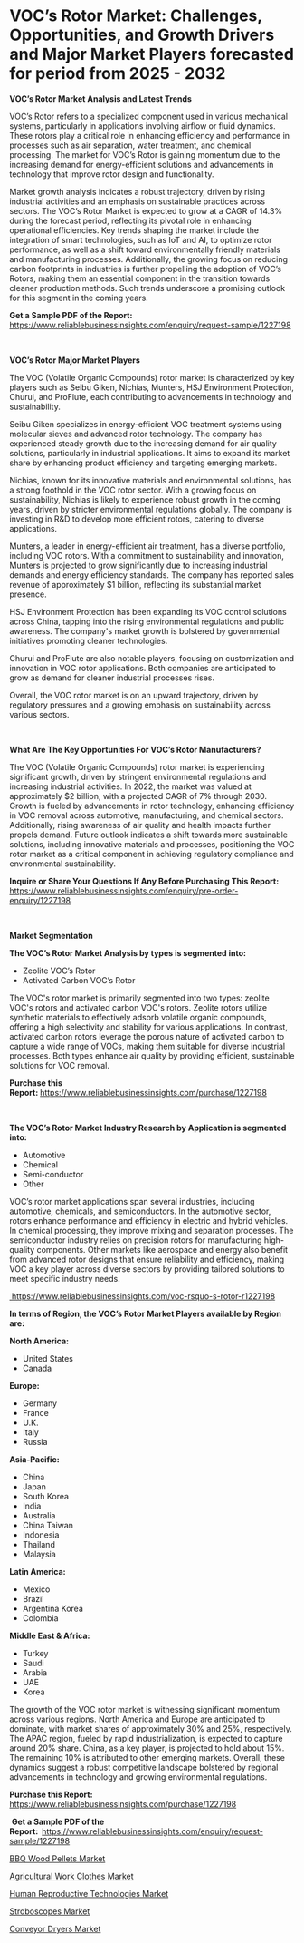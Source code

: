 <p><h1>VOC’s Rotor Market: Challenges, Opportunities, and Growth Drivers and Major Market Players forecasted for period from 2025 - 2032</h1></p><p><strong>VOC’s Rotor Market Analysis and Latest Trends</strong></p>
<p><p>VOC’s Rotor refers to a specialized component used in various mechanical systems, particularly in applications involving airflow or fluid dynamics. These rotors play a critical role in enhancing efficiency and performance in processes such as air separation, water treatment, and chemical processing. The market for VOC’s Rotor is gaining momentum due to the increasing demand for energy-efficient solutions and advancements in technology that improve rotor design and functionality.</p><p>Market growth analysis indicates a robust trajectory, driven by rising industrial activities and an emphasis on sustainable practices across sectors. The VOC’s Rotor Market is expected to grow at a CAGR of 14.3% during the forecast period, reflecting its pivotal role in enhancing operational efficiencies. Key trends shaping the market include the integration of smart technologies, such as IoT and AI, to optimize rotor performance, as well as a shift toward environmentally friendly materials and manufacturing processes. Additionally, the growing focus on reducing carbon footprints in industries is further propelling the adoption of VOC’s Rotors, making them an essential component in the transition towards cleaner production methods. Such trends underscore a promising outlook for this segment in the coming years.</p></p>
<p><strong>Get a Sample PDF of the Report:&nbsp;</strong> <a href="https://www.reliablebusinessinsights.com/enquiry/request-sample/1227198?utm_campaign=950&utm_medium=2&utm_source=Github&utm_content=ia&utm_term=25032025&utm_id=vocs-rotor">https://www.reliablebusinessinsights.com/enquiry/request-sample/1227198</a></p>
<p>&nbsp;</p>
<p><strong>VOC’s Rotor Major Market Players</strong></p>
<p><p>The VOC (Volatile Organic Compounds) rotor market is characterized by key players such as Seibu Giken, Nichias, Munters, HSJ Environment Protection, Churui, and ProFlute, each contributing to advancements in technology and sustainability.</p><p>Seibu Giken specializes in energy-efficient VOC treatment systems using molecular sieves and advanced rotor technology. The company has experienced steady growth due to the increasing demand for air quality solutions, particularly in industrial applications. It aims to expand its market share by enhancing product efficiency and targeting emerging markets.</p><p>Nichias, known for its innovative materials and environmental solutions, has a strong foothold in the VOC rotor sector. With a growing focus on sustainability, Nichias is likely to experience robust growth in the coming years, driven by stricter environmental regulations globally. The company is investing in R&D to develop more efficient rotors, catering to diverse applications.</p><p>Munters, a leader in energy-efficient air treatment, has a diverse portfolio, including VOC rotors. With a commitment to sustainability and innovation, Munters is projected to grow significantly due to increasing industrial demands and energy efficiency standards. The company has reported sales revenue of approximately $1 billion, reflecting its substantial market presence.</p><p>HSJ Environment Protection has been expanding its VOC control solutions across China, tapping into the rising environmental regulations and public awareness. The company's market growth is bolstered by governmental initiatives promoting cleaner technologies.</p><p>Churui and ProFlute are also notable players, focusing on customization and innovation in VOC rotor applications. Both companies are anticipated to grow as demand for cleaner industrial processes rises.</p><p>Overall, the VOC rotor market is on an upward trajectory, driven by regulatory pressures and a growing emphasis on sustainability across various sectors.</p></p>
<p>&nbsp;</p>
<p><strong>What Are The Key Opportunities For VOC’s Rotor Manufacturers?</strong></p>
<p><p>The VOC (Volatile Organic Compounds) rotor market is experiencing significant growth, driven by stringent environmental regulations and increasing industrial activities. In 2022, the market was valued at approximately $2 billion, with a projected CAGR of 7% through 2030. Growth is fueled by advancements in rotor technology, enhancing efficiency in VOC removal across automotive, manufacturing, and chemical sectors. Additionally, rising awareness of air quality and health impacts further propels demand. Future outlook indicates a shift towards more sustainable solutions, including innovative materials and processes, positioning the VOC rotor market as a critical component in achieving regulatory compliance and environmental sustainability.</p></p>
<p><strong>Inquire or Share Your Questions If Any Before Purchasing This Report:</strong> <a href="https://www.reliablebusinessinsights.com/enquiry/pre-order-enquiry/1227198?utm_campaign=950&utm_medium=2&utm_source=Github&utm_content=ia&utm_term=25032025&utm_id=vocs-rotor">https://www.reliablebusinessinsights.com/enquiry/pre-order-enquiry/1227198</a></p>
<p>&nbsp;</p>
<p><strong>Market Segmentation</strong></p>
<p><strong>The VOC’s Rotor Market Analysis by types is segmented into:</strong></p>
<p><ul><li>Zeolite VOC’s Rotor</li><li>Activated Carbon VOC’s Rotor</li></ul></p>
<p><p>The VOC's rotor market is primarily segmented into two types: zeolite VOC's rotors and activated carbon VOC's rotors. Zeolite rotors utilize synthetic materials to effectively adsorb volatile organic compounds, offering a high selectivity and stability for various applications. In contrast, activated carbon rotors leverage the porous nature of activated carbon to capture a wide range of VOCs, making them suitable for diverse industrial processes. Both types enhance air quality by providing efficient, sustainable solutions for VOC removal.</p></p>
<p><strong>Purchase this Report:&nbsp;</strong><a href="https://www.reliablebusinessinsights.com/purchase/1227198?utm_campaign=950&utm_medium=2&utm_source=Github&utm_content=ia&utm_term=25032025&utm_id=vocs-rotor">https://www.reliablebusinessinsights.com/purchase/1227198</a></p>
<p>&nbsp;</p>
<p><strong>The VOC’s Rotor Market Industry Research by Application is segmented into:</strong></p>
<p><ul><li>Automotive</li><li>Chemical</li><li>Semi-conductor</li><li>Other</li></ul></p>
<p><p>VOC’s rotor market applications span several industries, including automotive, chemicals, and semiconductors. In the automotive sector, rotors enhance performance and efficiency in electric and hybrid vehicles. In chemical processing, they improve mixing and separation processes. The semiconductor industry relies on precision rotors for manufacturing high-quality components. Other markets like aerospace and energy also benefit from advanced rotor designs that ensure reliability and efficiency, making VOC a key player across diverse sectors by providing tailored solutions to meet specific industry needs.</p></p>
<p><a href="https://www.reliablebusinessinsights.com/voc-rsquo-s-rotor-r1227198?utm_campaign=950&utm_medium=2&utm_source=Github&utm_content=ia&utm_term=25032025&utm_id=vocs-rotor">&nbsp;https://www.reliablebusinessinsights.com/voc-rsquo-s-rotor-r1227198</a></p>
<p><strong>In terms of Region, the VOC’s Rotor Market Players available by Region are:</strong></p>
<p>
    <p> <strong> North America: </strong>
        <ul>
            <li>United States</li>
            <li>Canada</li>
        </ul>
        </p> 
    <p> <strong> Europe: </strong>
        <ul>
            <li>Germany</li>
            <li>France</li>
            <li>U.K.</li>
            <li>Italy</li>
            <li>Russia</li>
        </ul>
        </p> 
    <p> <strong> Asia-Pacific: </strong>
        <ul>
            <li>China</li>
            <li>Japan</li>
            <li>South Korea</li>
            <li>India</li>
            <li>Australia</li>
            <li>China Taiwan</li>
            <li>Indonesia</li>
            <li>Thailand</li>
            <li>Malaysia</li>
        </ul>
        </p> 
    <p> <strong> Latin America: </strong>
        <ul>
            <li>Mexico</li>
            <li>Brazil</li>
            <li>Argentina Korea</li>
            <li>Colombia</li>
        </ul>
        </p> 
    <p> <strong> Middle East & Africa: </strong>
        <ul>
            <li>Turkey</li>
            <li>Saudi</li>
            <li>Arabia</li>
            <li>UAE</li>
            <li>Korea</li>
        </ul>
    </p>
    </p>
<p><p>The growth of the VOC rotor market is witnessing significant momentum across various regions. North America and Europe are anticipated to dominate, with market shares of approximately 30% and 25%, respectively. The APAC region, fueled by rapid industrialization, is expected to capture around 20% share. China, as a key player, is projected to hold about 15%. The remaining 10% is attributed to other emerging markets. Overall, these dynamics suggest a robust competitive landscape bolstered by regional advancements in technology and growing environmental regulations.</p></p>
<p><strong>Purchase this Report: </strong><a href="https://www.reliablebusinessinsights.com/purchase/1227198?utm_campaign=950&utm_medium=2&utm_source=Github&utm_content=ia&utm_term=25032025&utm_id=vocs-rotor">https://www.reliablebusinessinsights.com/purchase/1227198</a></p>
<p>&nbsp;<strong>Get a Sample PDF of the Report:&nbsp;&nbsp;</strong><a href="https://www.reliablebusinessinsights.com/enquiry/request-sample/1227198?utm_campaign=950&utm_medium=2&utm_source=Github&utm_content=ia&utm_term=25032025&utm_id=vocs-rotor">https://www.reliablebusinessinsights.com/enquiry/request-sample/1227198</a></p>
<p><strong></strong></p>
<p><p><a href="https://github.com/fendtdjunawo/Market-Research-Report-List-1/blob/main/bbq-wood-pellets-market.md?utm_campaign=950&utm_medium=2&utm_source=Github&utm_content=ia&utm_term=25032025&utm_id=vocs-rotor">BBQ Wood Pellets Market</a></p><p><a href="https://github.com/danzopachllq/Market-Research-Report-List-1/blob/main/agricultural-work-clothes-market.md?utm_campaign=950&utm_medium=2&utm_source=Github&utm_content=ia&utm_term=25032025&utm_id=vocs-rotor">Agricultural Work Clothes Market</a></p><p><a href="https://github.com/kovasovitzzg/Market-Research-Report-List-1/blob/main/human-reproductive-technologies-market.md?utm_campaign=950&utm_medium=2&utm_source=Github&utm_content=ia&utm_term=25032025&utm_id=vocs-rotor">Human Reproductive Technologies Market</a></p><p><a href="https://github.com/palenjeppecd/Market-Research-Report-List-1/blob/main/stroboscopes-market.md?utm_campaign=950&utm_medium=2&utm_source=Github&utm_content=ia&utm_term=25032025&utm_id=vocs-rotor">Stroboscopes Market</a></p><p><a href="https://github.com/raaschadonle/Market-Research-Report-List-1/blob/main/conveyor-dryers-market.md?utm_campaign=950&utm_medium=2&utm_source=Github&utm_content=ia&utm_term=25032025&utm_id=vocs-rotor">Conveyor Dryers Market</a></p></p>